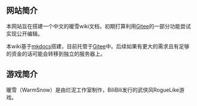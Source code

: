 
## 网站简介
本网站旨在搭建一个中文的暖雪wiki文档，初期打算利用[Gitee](https://gitee.com/)的一部分功能尝试实现公开编辑。

本wiki基于[mkdocs](https://www.mkdocs.org/)搭建，目前托管于[Gitee](https://gitee.com/)中。后续如果有更大的需求且有足够的资金的话可能会转移到独立的服务器上。

## 游戏简介
暖雪（WarmSnow）是由烂泥工作室制作，BiliBili发行的武侠风RogueLike游戏。

